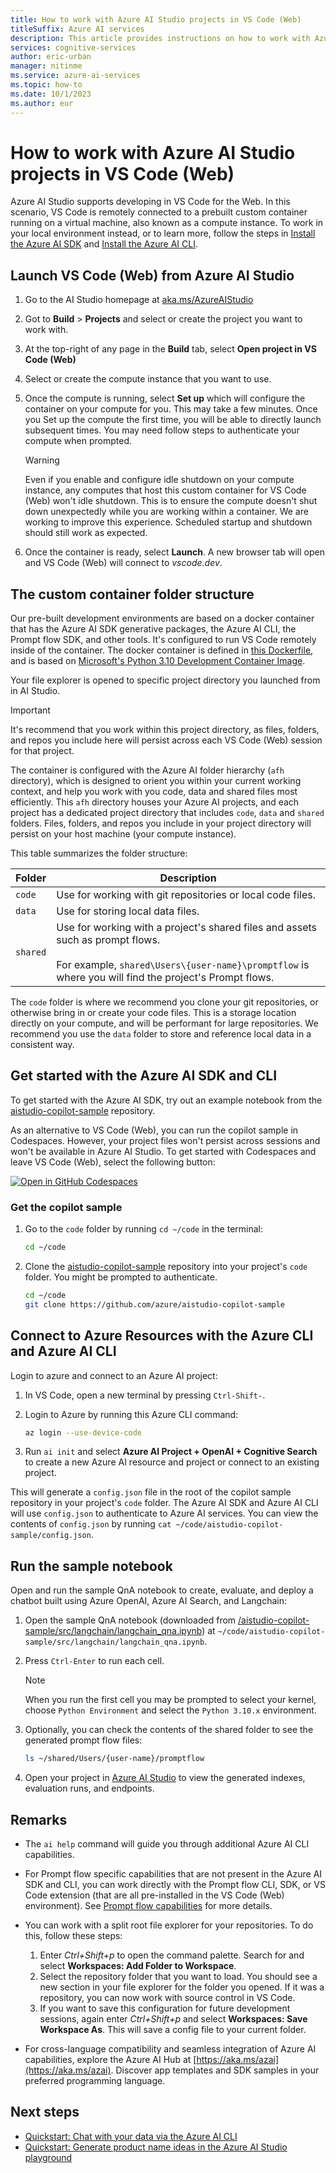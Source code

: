 ```yaml
---
title: How to work with Azure AI Studio projects in VS Code (Web)
titleSuffix: Azure AI services
description: This article provides instructions on how to work with Azure AI Studio projects in VS Code (Web).
services: cognitive-services
author: eric-urban
manager: nitinme
ms.service: azure-ai-services
ms.topic: how-to
ms.date: 10/1/2023
ms.author: eur
---
```


# How to work with Azure AI Studio projects in VS Code (Web)

Azure AI Studio supports developing in VS Code for the Web. In this scenario, VS Code is remotely connected to a prebuilt custom container running on a virtual machine, also known as a compute instance. To work in your local environment instead, or to learn more, follow the steps in [Install the Azure AI SDK](sdk-install.md) and [Install the Azure AI CLI](cli-install.md).

## Launch VS Code (Web) from Azure AI Studio

1. Go to the AI Studio homepage at [aka.ms/AzureAIStudio](https://aka.ms/AzureAIStudio)

1. Got to **Build** > **Projects** and select or create the project you want to work with.

1. At the top-right of any page in the **Build** tab, select **Open project in VS Code (Web)**

1. Select or create the compute instance that you want to use. 

1. Once the compute is running, select **Set up** which will configure the container on your compute for you. This may take a few minutes. Once you Set up the compute the first time, you will be able to directly launch subsequent times. You may need follow steps to authenticate your compute when prompted.

    > [!WARNING]
    > Even if you enable and configure idle shutdown on your compute instance, any computes that host this custom container for VS Code (Web) won't idle shutdown. This is to ensure the compute doesn't shut down unexpectedly while you are working within a container. We are working to improve this experience. Scheduled startup and shutdown should still work as expected.

1. Once the container is ready, select **Launch**. A new browser tab will open and VS Code (Web) will connect to *vscode.dev*. 


## The custom container folder structure

Our pre-built development environments are based on a docker container that has the Azure AI SDK generative packages, the Azure AI CLI, the Prompt flow SDK, and other tools. It's configured to run VS Code remotely inside of the container. The docker container is defined in [this Dockerfile](https://github.com/Azure/aistudio-copilot-sample/blob/main/.devcontainer/Dockerfile), and is based on [Microsoft's Python 3.10 Development Container Image](https://mcr.microsoft.com/en-us/product/devcontainers/python/about). 

Your file explorer is opened to specific project directory you launched from in AI Studio. 

> [!IMPORTANT]
> It's recommend that you work within this project directory, as files, folders, and repos you include here will persist across each VS Code (Web) session for that project.

The container is configured with the Azure AI folder hierarchy (`afh` directory), which is designed to orient you within your current working context, and help you work with you code, data and shared files most efficiently. This `afh` directory houses your Azure AI projects, and each project has a dedicated project directory that includes `code`, `data` and `shared` folders. Files, folders, and repos you include in your project directory will persist on your host machine (your compute instance).

This table summarizes the folder structure:

| Folder | Description |
| --- | --- |
| `code` | Use for working with git repositories or local code files. |
| `data` | Use for storing local data files. |
| `shared` | Use for working with a project's shared files and assets such as prompt flows.<br/><br/>For example, `shared\Users\{user-name}\promptflow` is where you will find the project's Prompt flows. |

The `code` folder is where we recommend you clone your git repositories, or otherwise bring in or create your code files. This is a storage location directly on your compute, and will be performant for large repositories. We recommend you use the `data` folder to store and reference local data in a consistent way.

## Get started with the Azure AI SDK and CLI

To get started with the Azure AI SDK, try out an example notebook from the [aistudio-copilot-sample](https://github.com/Azure/aistudio-copilot-sample) repository.

As an alternative to VS Code (Web), you can run the copilot sample in Codespaces. However, your project files won't persist across sessions and won't be available in Azure AI Studio. To get started with Codespaces and leave VS Code (Web), select the following button:

[![Open in GitHub Codespaces](https://github.com/codespaces/badge.svg)](https://codespaces.new/Azure/aistudio-copilot-sample?quickstart=1)

### Get the copilot sample

1. Go to the `code` folder by running `cd ~/code` in the terminal:

    ```bash
    cd ~/code
    ```

1. Clone the [aistudio-copilot-sample](https://github.com/Azure/aistudio-copilot-sample) repository into your project's `code` folder. You might be prompted to authenticate.

    ```bash
    cd ~/code
    git clone https://github.com/azure/aistudio-copilot-sample
    ```

## Connect to Azure Resources with the Azure CLI and Azure AI CLI

Login to azure and connect to an Azure AI project:

1. In VS Code, open a new terminal by pressing `Ctrl-Shift-`.
1. Login to Azure by running this Azure CLI command: 

    ```bash
    az login --use-device-code
    ```
 
1. Run ```ai init``` and select **Azure AI Project + OpenAI + Cognitive Search** to create a new Azure AI resource and project or connect to an existing project.

This will generate a `config.json` file in the root of the copilot sample repository in your project's `code` folder. The Azure AI SDK and Azure AI CLI will use `config.json` to authenticate to Azure AI services. You can view the contents of `config.json` by running `cat ~/code/aistudio-copilot-sample/config.json`.

## Run the sample notebook

Open and run the sample QnA notebook to create, evaluate, and deploy a chatbot built using Azure OpenAI, Azure AI Search, and Langchain:

1. Open the sample QnA notebook (downloaded from [/aistudio-copilot-sample/src/langchain/langchain_qna.ipynb](https://github.com/Azure/aistudio-copilot-sample/blob/main/src/langchain/langchain_qna.ipynb)) at `~/code/aistudio-copilot-sample/src/langchain/langchain_qna.ipynb`.
1. Press `Ctrl-Enter` to run each cell.

    > [!NOTE]
    > When you run the first cell you may be prompted to select your kernel, choose `Python Environment` and select the `Python 3.10.x` environment.

1. Optionally, you can check the contents of the shared folder to see the generated prompt flow files:

    ```bash
    ls ~/shared/Users/{user-name}/promptflow
    ```

1. Open your project in [Azure AI Studio](https://aka.ms/AzureAIStudio) to view the generated indexes, evaluation runs, and endpoints.

## Remarks

- The `ai help` command will guide you through additional Azure AI CLI capabilities.

- For Prompt flow specific capabilities that are not present in the Azure AI SDK and CLI, you can work directly with the Prompt flow CLI, SDK, or VS Code extension (that are all pre-installed in the VS Code (Web) environment). See [Prompt flow capabilities](https://microsoft.github.io/promptflow/reference/index.html) for more details.

- You can work with a split root file explorer for your repositories. To do this, follow these steps:
    1. Enter *Ctrl+Shift+p* to open the command palette. Search for and select **Workspaces: Add Folder to Workspace**.
    1. Select the repository folder that you want to load. You should see a new section in your file explorer for the folder you opened. If it was a repository, you can now work with source control in VS Code.
    1. If you want to save this configuration for future development sessions, again enter *Ctrl+Shift+p* and select **Workspaces: Save Workspace As**. This will save a config file to your current folder.
    
- For cross-language compatibility and seamless integration of Azure AI capabilities, explore the Azure AI Hub at [https://aka.ms/azai](https://aka.ms/azai). Discover app templates and SDK samples in your preferred programming language.

## Next steps

- [Quickstart: Chat with your data via the Azure AI CLI](../quickstarts/chat-ai-cli.md)
- [Quickstart: Generate product name ideas in the Azure AI Studio playground](../quickstarts/playground-completions.md)
